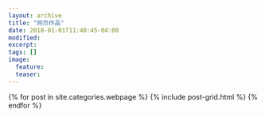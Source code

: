 ```yaml
---
layout: archive
title: "网页作品"
date: 2018-01-01T11:40:45-04:00
modified:
excerpt: 
tags: []
image: 
  feature: 
  teaser:
---
```



<div class="tiles">
{% for post in site.categories.webpage %}
  {% include post-grid.html %}
{% endfor %}
</div><!-- /.tiles 把所有categories 有 webpage 的列出来-->